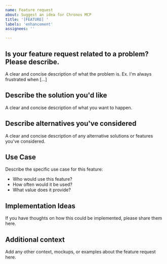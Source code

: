 ```yaml
---
name: Feature request
about: Suggest an idea for Chronos MCP
title: '[FEATURE] '
labels: 'enhancement'
assignees: ''

---
```


## Is your feature request related to a problem? Please describe.
A clear and concise description of what the problem is. Ex. I'm always frustrated when [...]

## Describe the solution you'd like
A clear and concise description of what you want to happen.

## Describe alternatives you've considered
A clear and concise description of any alternative solutions or features you've considered.

## Use Case
Describe the specific use case for this feature:
- Who would use this feature?
- How often would it be used?
- What value does it provide?

## Implementation Ideas
If you have thoughts on how this could be implemented, please share them here.

## Additional context
Add any other context, mockups, or examples about the feature request here.
